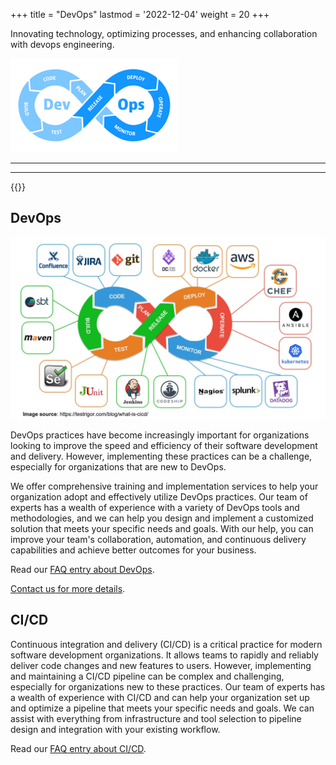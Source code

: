+++
title = "DevOps"
lastmod = '2022-12-04'
weight = 20
+++

Innovating technology, optimizing processes, and enhancing collaboration with
devops engineering.

![DevOps](../../../images/devops.png)

---

---
<!--more-->

{{<toc>}}

## DevOps

![DevOps tools](../../../images/devops_tools.jpeg)

DevOps practices have become increasingly important for organizations looking
to improve the speed and efficiency of their software development and delivery.
However, implementing these practices can be a challenge, especially for
organizations that are new to DevOps.

We offer comprehensive training and implementation services to help your
organization adopt and effectively utilize DevOps practices. Our team of
experts has a wealth of experience with a variety of DevOps tools and
methodologies, and we can help you design and implement a customized solution
that meets your specific needs and goals. With our help, you can improve your
team's collaboration, automation, and continuous delivery capabilities and
achieve better outcomes for your business.

Read our [FAQ entry about DevOps](/home/services/faq/#devops).

[Contact us for more details](/contact).

## CI/CD

Continuous integration and delivery (CI/CD) is a critical practice for modern
software development organizations. It allows teams to rapidly and reliably
deliver code changes and new features to users.
However, implementing and maintaining a CI/CD pipeline can be complex and
challenging, especially for organizations new to these practices.
Our team of experts has a wealth of experience with CI/CD and can
help your organization set up and optimize a pipeline that meets your specific
needs and goals.
We can assist with everything from infrastructure and tool selection to
pipeline design and integration with your existing workflow.

Read our [FAQ entry about CI/CD](/home/services/faq/#cicd).
